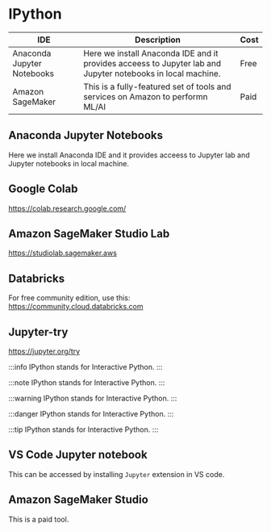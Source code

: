 # IPython

| IDE | Description | Cost |
| --- | ----------- | ---- |
| Anaconda Jupyter Notebooks | Here we install Anaconda IDE and it provides acceess to Jupyter lab and Jupyter notebooks in local machine. | Free |
| Amazon SageMaker | This is a fully-featured set of tools and services on Amazon to performn ML/AI | Paid |

## Anaconda Jupyter Notebooks

Here we install Anaconda IDE and it provides acceess to Jupyter lab and Jupyter notebooks in local machine.

## Google Colab

https://colab.research.google.com/


## Amazon SageMaker Studio Lab

https://studiolab.sagemaker.aws

## Databricks

For free community edition, use this: https://community.cloud.databricks.com

## Jupyter-try

https://jupyter.org/try


:::info
IPython stands for Interactive Python.
:::

:::note
IPython stands for Interactive Python.
:::

:::warning
IPython stands for Interactive Python.
:::

:::danger
IPython stands for Interactive Python.
:::

:::tip
IPython stands for Interactive Python.
:::


## VS Code Jupyter notebook

This can be accessed by installing `Jupyter` extension in VS code.

## Amazon SageMaker Studio

This is a paid tool. 
